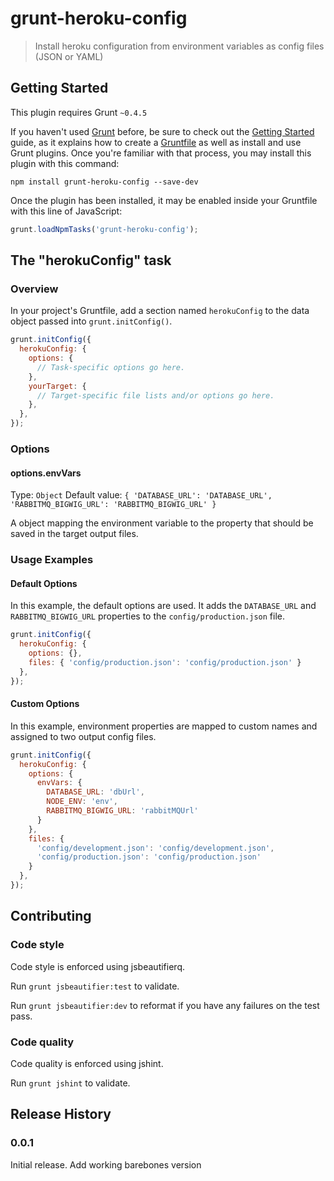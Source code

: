 # grunt-heroku-config

> Install heroku configuration from environment variables as config files (JSON or YAML)

## Getting Started
This plugin requires Grunt `~0.4.5`

If you haven't used [Grunt](http://gruntjs.com/) before, be sure to check out the [Getting Started](http://gruntjs.com/getting-started) guide, as it explains how to create a [Gruntfile](http://gruntjs.com/sample-gruntfile) as well as install and use Grunt plugins. Once you're familiar with that process, you may install this plugin with this command:

```shell
npm install grunt-heroku-config --save-dev
```

Once the plugin has been installed, it may be enabled inside your Gruntfile with this line of JavaScript:

```js
grunt.loadNpmTasks('grunt-heroku-config');
```

## The "herokuConfig" task

### Overview
In your project's Gruntfile, add a section named `herokuConfig` to the data object passed into `grunt.initConfig()`.

```js
grunt.initConfig({
  herokuConfig: {
    options: {
      // Task-specific options go here.
    },
    yourTarget: {
      // Target-specific file lists and/or options go here.
    },
  },
});
```

### Options

#### options.envVars
Type: `Object`
Default value: `{ 'DATABASE_URL': 'DATABASE_URL', 'RABBITMQ_BIGWIG_URL': 'RABBITMQ_BIGWIG_URL' }`

A object mapping the environment variable to the property that should be saved in the target output files.

### Usage Examples

#### Default Options

In this example, the default options are used.
It adds the `DATABASE_URL` and `RABBITMQ_BIGWIG_URL` properties to the `config/production.json` file.

```js
grunt.initConfig({
  herokuConfig: {
    options: {},
    files: { 'config/production.json': 'config/production.json' }
  },
});
```

#### Custom Options

In this example, environment properties are mapped to custom names and assigned to two output config files.

```js
grunt.initConfig({
  herokuConfig: {
    options: {
      envVars: {
        DATABASE_URL: 'dbUrl',
        NODE_ENV: 'env',
        RABBITMQ_BIGWIG_URL: 'rabbitMQUrl'        
      }
    },
    files: {
      'config/development.json': 'config/development.json',
      'config/production.json': 'config/production.json'
    }
  },
});
```

## Contributing

### Code style

Code style is enforced using jsbeautifierq.

Run `grunt jsbeautifier:test` to validate.

Run `grunt jsbeautifier:dev` to reformat if you have any failures on the test pass.

### Code quality

Code quality is enforced using jshint.

Run `grunt jshint` to validate.

## Release History

### 0.0.1

Initial release. Add working barebones version
